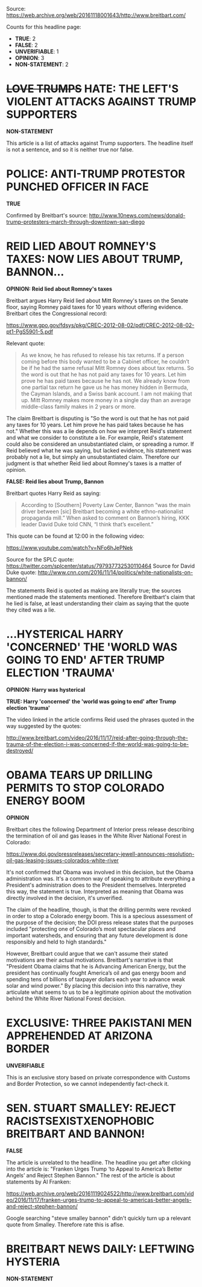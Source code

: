 Source: https://web.archive.org/web/20161118001643/http://www.breitbart.com/

Counts for this headline page:

 * **TRUE**: 2
 * **FALSE**: 2
 * **UNVERIFIABLE**: 1
 * **OPINION**: 3
 * **NON-STATEMENT**: 2

# ~~LOVE TRUMPS~~ HATE: THE LEFT'S VIOLENT ATTACKS AGAINST TRUMP SUPPORTERS

**NON-STATEMENT**

This article is a list of attacks against Trump supporters. The headline itself is not a sentence, and so it is neither true nor false.

# POLICE: ANTI-TRUMP PROTESTOR PUNCHED OFFICER IN FACE

**TRUE**

Confirmed by Breitbart's source: http://www.10news.com/news/donald-trump-protesters-march-through-downtown-san-diego

# REID LIED ABOUT ROMNEY'S TAXES: NOW LIES ABOUT TRUMP, BANNON...

**OPINION: Reid lied about Romney's taxes** 

Breitbart argues Harry Reid lied about Mitt Romney's taxes on the Senate floor, saying Romney paid taxes for 10 years without offering evidence. Breitbart cites the Congressional record:

https://www.gpo.gov/fdsys/pkg/CREC-2012-08-02/pdf/CREC-2012-08-02-pt1-PgS5901-5.pdf

Relevant quote:

> As we know, he has refused to release
> his tax returns. If a person coming before
> this body wanted to be a Cabinet
> officer, he couldn’t be if he had the
> same refusal Mitt Romney does about
> tax returns. So the word is out that he
> has not paid any taxes for 10 years. Let
> him prove he has paid taxes because he
> has not. We already know from one
> partial tax return he gave us he has
> money hidden in Bermuda, the Cayman
> Islands, and a Swiss bank account. I
> am not making that up. Mitt Romney
> makes more money in a single day
> than an average middle-class family
> makes in 2 years or more. 

The claim Breitbart is disputing is "So the word is out that he has not paid any taxes for 10 years. Let him prove he has paid takes because he has not." Whether this was a lie depends on how we interpret Reid's statement and what we consider to constitute a lie. For example, Reid's statement could also be considered an unsubstantiated claim, or spreading a rumor. If Reid believed what he was saying, but lacked evidence, his statement was probably not a lie, but simply an unsubstantiated claim. Therefore our judgment is that whether Reid lied about Romney's taxes is a matter of opinion.

**FALSE: Reid lies about Trump, Bannon**

Breitbart quotes Harry Reid as saying:

> According to [Southern] Poverty Law Center, Bannon “was the main driver between [sic] Breitbart becoming a white ethno-nationalist propaganda mill.” When asked to comment on Bannon’s hiring, KKK leader David Duke told CNN, “I think that’s excellent.”

This quote can be found at 12:00 in the following video:

https://www.youtube.com/watch?v=NFo6hJePNek

Source for the SPLC quote: https://twitter.com/splcenter/status/797937732530110464
Source for David Duke quote: http://www.cnn.com/2016/11/14/politics/white-nationalists-on-bannon/

The statements Reid is quoted as making are literally true; the sources mentioned made the statements mentioned. Therefore Breitbart's claim that he lied is false, at least understanding their claim as saying that the quote they cited was a lie.

# ...HYSTERICAL HARRY 'CONCERNED' THE 'WORLD WAS GOING TO END' AFTER TRUMP ELECTION 'TRAUMA'

**OPINION: Harry was hysterical**

**TRUE: Harry 'concerned' the 'world was going to end' after Trump election 'trauma'**

The video linked in the article confirms Reid used the phrases quoted in the way suggested by the quotes:

http://www.breitbart.com/video/2016/11/17/reid-after-going-through-the-trauma-of-the-election-i-was-concerned-if-the-world-was-going-to-be-destroyed/

# OBAMA TEARS UP DRILLING PERMITS TO STOP COLORADO ENERGY BOOM

**OPINION**

Breitbart cites the following Department of Interior press release describing the termination of oil and gas leases in the White River National Forest in Colorado:

https://www.doi.gov/pressreleases/secretary-jewell-announces-resolution-oil-gas-leasing-issues-colorados-white-river

It's not confirmed that Obama was involved in this decision, but the Obama administration was. It's a common way of speaking to attribute everything a President's administration does to the President themselves. Interpreted this way, the statement is true. Interpreted as meaning that Obama was directly involved in the decision, it's unverified.

The claim of the headline, though, is that the drilling permits were revoked in order to stop a Colorado energy boom. This is a specious assessment of the purpose of the decision; the DOI press release states that the purposes included "protecting one of Colorado’s most spectacular places and important watersheds, and ensuring that any future development is done responsibly and held to high standards."

However, Breitbart could argue that we can't assume their stated motivations are their actual motivations. Breitbart's narrative is that "President Obama claims that he is Advancing American Energy, but the president has continually fought America’s oil and gas energy boom and spending tens of billions of taxpayer dollars each year to advance weak solar and wind power." By placing this decision into this narrative, they articulate what seems to us to be a legitimate opinion about the motivation behind the White River National Forest decision.

# EXCLUSIVE: THREE PAKISTANI MEN APPREHENDED AT ARIZONA BORDER

**UNVERIFIABLE**

This is an exclusive story based on private correspondence with Customs and Border Protection, so we cannot independently fact-check it.

# SEN. STUART SMALLEY: REJECT RACISTSEXISTXENOPHOBIC BREITBART AND BANNON!

**FALSE**

The article is unrelated to the headline. The headline you get after clicking into the article is: "Franken Urges Trump ‘to Appeal to America’s Better Angels’ and Reject Stephen Bannon." The rest of the article is about statements by Al Franken:

https://web.archive.org/web/20161119024522/http://www.breitbart.com/video/2016/11/17/franken-urges-trump-to-appeal-to-americas-better-angels-and-reject-stephen-bannon/

Google searching "steve smalley bannon" didn't quickly turn up a relevant quote from Smalley. Therefore rate this is aflse.

# BREITBART NEWS DAILY: LEFTWING HYSTERIA

**NON-STATEMENT**
